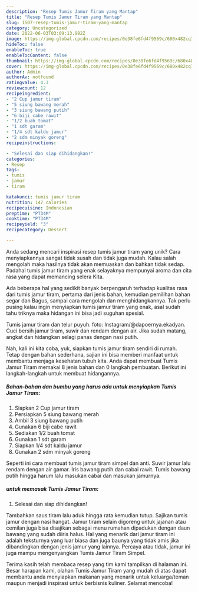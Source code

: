 ```yaml
---
description: "Resep Tumis Jamur Tiram yang Mantap"
title: "Resep Tumis Jamur Tiram yang Mantap"
slug: 1507-resep-tumis-jamur-tiram-yang-mantap
category: Uncategorized
date: 2022-06-03T03:09:13.982Z
image: https://img-global.cpcdn.com/recipes/0e38fe6fd4f9569c/680x482cq70/tumis-jamur-tiram-foto-resep-utama.jpg
hideToc: false
enableToc: true
enableTocContent: false
thumbnail: https://img-global.cpcdn.com/recipes/0e38fe6fd4f9569c/680x482cq70/tumis-jamur-tiram-foto-resep-utama.jpg
cover: https://img-global.cpcdn.com/recipes/0e38fe6fd4f9569c/680x482cq70/tumis-jamur-tiram-foto-resep-utama.jpg
author: Admin
authorAv: notfound
ratingvalue: 4.3
reviewcount: 12
recipeingredient:
- "2 Cup jamur tiram"
- "5 siung bawang merah"
- "3 siung bawang putih"
- "6 biji cabe rawit"
- "1/2 buah tomat"
- "1 sdt garam"
- "1/4 sdt kaldu jamur"
- "2 sdm minyak goreng"
recipeinstructions:

- "Selesai dan siap dihidangkan!"
categories:
- Resep
tags:
- tumis
- jamur
- tiram

katakunci: tumis jamur tiram 
nutrition: 147 calories
recipecuisine: Indonesian
preptime: "PT34M"
cooktime: "PT34M"
recipeyield: "3"
recipecategory: Dessert

---
```





Anda sedang mencari inspirasi resep tumis jamur tiram yang unik? Cara menyiapkannya sangat tidak susah dan tidak juga mudah. Kalau salah mengolah maka hasilnya tidak akan memuaskan dan bahkan tidak sedap. Padahal tumis jamur tiram yang enak selayaknya mempunyai aroma dan cita rasa yang dapat memancing selera Kita.





Ada beberapa hal yang sedikit banyak berpengaruh terhadap kualitas rasa dari tumis jamur tiram, pertama dari jenis bahan, kemudian pemilihan bahan segar dan Bagus, sampai cara mengolah dan menghidangkannya. Tak perlu pusing kalau ingin menyiapkan tumis jamur tiram yang enak,      asal sudah tahu triknya maka hidangan ini bisa jadi suguhan spesial.














Tumis jamur tiram dan telur puyuh. foto: Instagram/@dapoernya.ekadyan. Cuci bersih jamur tiram, suwir dan rendam dengan air. Jika sudah matang, angkat dan hidangkan selagi panas dengan nasi putih.






Nah, kali ini kita coba, yuk, siapkan tumis jamur tiram sendiri di rumah. Tetap dengan bahan sederhana, sajian ini bisa memberi manfaat untuk membantu menjaga kesehatan tubuh kita. Anda dapat membuat Tumis Jamur Tiram memakai 8 jenis bahan dan 0 langkah pembuatan. Berikut ini langkah-langkah untuk membuat hidangannya.

<!--inarticleads1-->

##### Bahan-bahan dan bumbu yang harus ada untuk menyiapkan Tumis Jamur Tiram:

1. Siapkan 2 Cup jamur tiram
1. Persiapkan 5 siung bawang merah
1. Ambil 3 siung bawang putih
1. Gunakan 6 biji cabe rawit
1. Sediakan 1/2 buah tomat
1. Gunakan 1 sdt garam
1. Siapkan 1/4 sdt kaldu jamur
1. Gunakan 2 sdm minyak goreng


Seperti ini cara membuat tumis jamur tiram simpel dan anti. Suwir jamur lalu rendam dengan air gamar. Iris bawang putih dan cabai rawit. Tumis bawang putih hingga harum lalu masukan cabai dan masukan jamurnya. 

<!--inarticleads2-->

#####  untuk memasak Tumis Jamur Tiram:


1. Selesai dan siap dihidangkan!

Tambahkan saus tiram lalu aduk hingga rata kemudian tutup. Sajikan tumis jamur dengan nasi hangat. Jamur tiram selain digoreng untuk jajanan atau cemilan juga bisa disajikan sebagai menu rumahan dipadukan dengan daun bawang yang sudah diiris halus. Hal yang menarik dari jamur tiram ini adalah teksturnya yang luar biasa dan juga baunya yang tidak amis jika dibandingkan dengan jenis jamur yang lainnya. Percaya atau tidak, jamur ini juga mampu mengenyangkan Tumis Jamur Tiram Simpel. 

Terima kasih telah membaca resep yang tim kami tampilkan di halaman ini. Besar harapan kami, olahan Tumis Jamur Tiram yang mudah di atas dapat membantu anda menyiapkan makanan yang menarik untuk keluarga/teman maupun menjadi inspirasi untuk berbisnis kuliner. Selamat mencoba!

